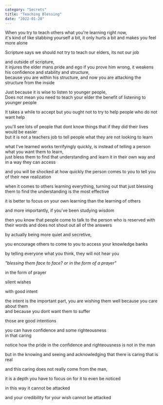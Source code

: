 ```yaml
---
category: "Secrets" 
title: "Teaching Blessing"
date: "2022-01-28"
---
```


When you try to teach others what you're learning right now,  
it's kind of like stabbing yourself a bit, it only hurts a bit and makes you feel more alone  

Scripture says we should not try to teach our elders, its not our job  

and outside of scripture,  
it injures the elder mans pride and ego if you prove him wrong, it weakens his confidence and stability and structure,  
because you are within his structure, and now you are attacking the structure from the inside  

Just because it is wise to listen to younger people,   
Does not mean you need to teach your elder the benefit of listening to younger people  

It takes a while to accept but you ought not to try to help people who do not want help  

you'll see lots of people that dont know things that if they did their lives would be easier   
but it is not a teachers job to tell people what they are not looking to learn

what I've learned works terrifyingly quickly, is instead of telling a person what you want them to learn,  
just bless them to find that understanding and learn it in their own way and in a way they can access 

and you will be shocked at how quickly the person comes to you to tell you of their new realization   

when it comes to others learning everything, turning out that just blessing them to find the understanding is the most effective 

it is better to focus on your own learning than the learning of others  

and more importantly, if you've been studying wisdom  

then you know that people come to talk to the person who is reserved with their words and does not shout out all of the answers  

by actually being more quiet and secretive,  

you encourage others to come to you to access your knowledge banks  

by telling everyone what you think, they will not hear you  

*"blessing them face to face?
or in the form of a prayer"*

in the form of prayer  

silent wishes  

with good intent  

the intent is the important part, you are wishing them well because you care about them  
and because you dont want them to suffer  

those are good intentions  

you can have confidence and some righteousness  
in that caring



notice how the pride in the confidence and righteousness is not in the man  

but in the knowing and seeing and acknowledging that there is caring that is real  

and this caring does not really come from the man,  

it is a depth you have to focus on for it to even be noticed  

in this way it cannot be attacked  

and your credibility for your wish cannot be attacked  
